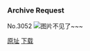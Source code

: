 ### Archive Request
No.3052
![图片不见了~~~](https://imgs.xkcd.com/comics/archive_request.png)

[原址](https://xkcd.com//3052) [下载](https://imgs.xkcd.com/comics/archive_request.png)

